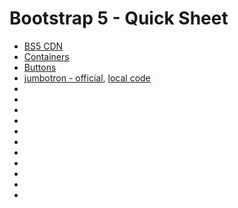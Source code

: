 # Bootstrap 5 - Quick Sheet

- [BS5 CDN](https://getbootstrap.com/docs/5.0/getting-started/download/#cdn-via-jsdelivr)
- [Containers](https://getbootstrap.com/docs/5.0/layout/containers/)
- [Buttons](https://getbootstrap.com/docs/5.0/components/buttons/)
- [jumbotron - official](https://getbootstrap.com/docs/5.0/examples/jumbotron/), [local code](https://github.com/novojitdas/Django/blob/main/4.%20Bootstrap/jumbotron.html)
- []()
- []()
- []()
- []()
- []()
- []()
- []()
- []()
- []()
- []()
- []()